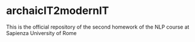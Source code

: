 # archaicIT2modernIT
This is the official repository of the second homework of the NLP course at Sapienza University of Rome
